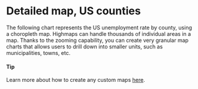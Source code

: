 # Detailed map, US counties

The following chart represents the US unemployment rate by county, using a choropleth map. Highmaps can handle thousands of individual areas in a map. Thanks to the zooming capability, you can create very granular map charts that allows users to drill down into smaller units, such as municipalities, towns, etc.

#### Tip

Learn more about how to create any custom maps [here](https://www.highcharts.com/docs/maps/custom-maps).
